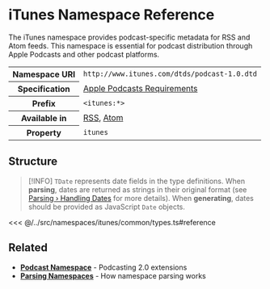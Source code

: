 # iTunes Namespace Reference

The iTunes namespace provides podcast-specific metadata for RSS and Atom feeds. This namespace is essential for podcast distribution through Apple Podcasts and other podcast platforms.

<table>
  <tbody>
    <tr>
      <th>Namespace URI</th>
      <td><code>http://www.itunes.com/dtds/podcast-1.0.dtd</code></td>
    </tr>
    <tr>
      <th>Specification</th>
      <td><a href="https://podcasters.apple.com/support/823-podcast-requirements" target="_blank">Apple Podcasts Requirements</a></td>
    </tr>
    <tr>
      <th>Prefix</th>
      <td><code>&lt;itunes:*&gt;</code></td>
    </tr>
    <tr>
      <th>Available in</th>
      <td>
        <a href="/reference/feeds/rss">RSS</a>,
        <a href="/reference/feeds/atom">Atom</a>
      </td>
    </tr>
    <tr>
      <th>Property</th>
      <td><code>itunes</code></td>
    </tr>
  </tbody>
</table>

## Structure

> [!INFO]
> `TDate` represents date fields in the type definitions. When **parsing**, dates are returned as strings in their original format (see [Parsing › Handling Dates](/parsing/dates) for more details). When **generating**, dates should be provided as JavaScript `Date` objects.

<<< @/../src/namespaces/itunes/common/types.ts#reference

## Related

- **[Podcast Namespace](/reference/namespaces/podcast)** - Podcasting 2.0 extensions
- **[Parsing Namespaces](/parsing/namespaces)** - How namespace parsing works
